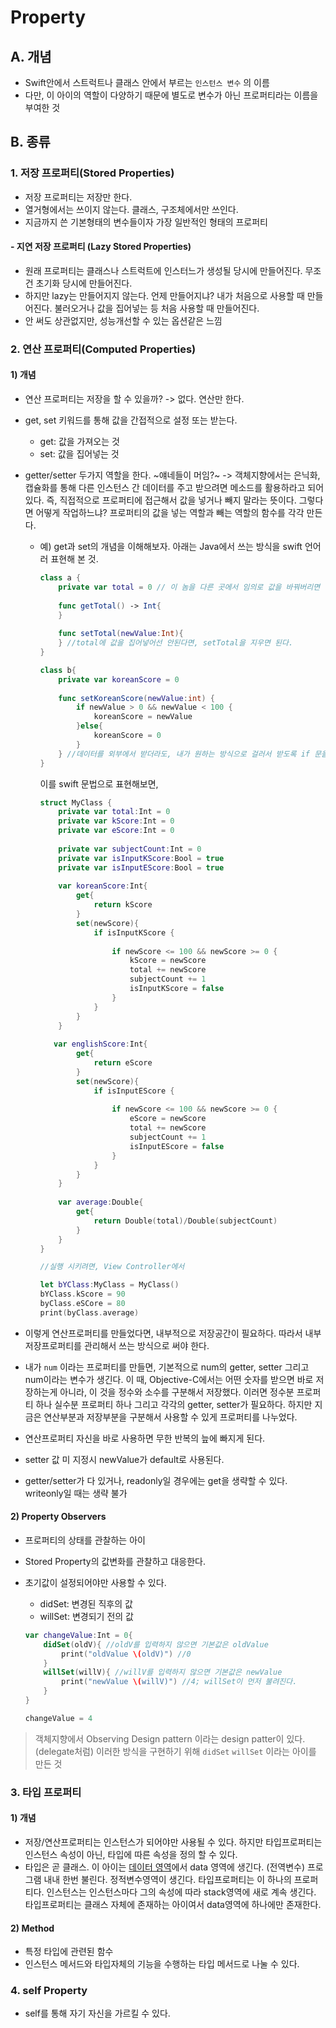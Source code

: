 # Property

## A. 개념

- Swift안에서 스트럭트나 클래스 안에서 부르는 `인스턴스 변수` 의 이름
- 다만, 이 아이의 역할이 다양하기 때문에 별도로 변수가 아닌 프로퍼티라는 이름을 부여한 것

## B. 종류

### 1. 저장 프로퍼티(Stored Properties)

- 저장 프로퍼티는 저장만 한다.
- 열거형에서는 쓰이지 않는다. 클래스, 구조체에서만 쓰인다.
- 지금까지 쓴 기본형태의 변수들이자 가장 일반적인 형태의 프로퍼티

#### - 지연 저장 프로퍼티 (Lazy Stored Properties)

- 원래 프로퍼티는 클래스나 스트럭트에 인스터느가 생성될 당시에 만들어진다. 무조건 초기화 당시에 만들어진다.
- 하지만 lazy는 만들어지지 않는다. 언제 만들어지냐? 내가 처음으로 사용할 때 만들어진다. 불러오거나 값을 집어넣는 등 처음 사용할 때 만들어진다.
- 안 써도 상관없지만, 성능개선할 수 있는 옵션같은 느낌

### 2. 연산 프로퍼티(Computed Properties)

#### 1) 개념
	
- 연산 프로퍼티는 저장을 할 수 있을까? -> 없다. 연산만 한다.
- get, set 키워드를 통해 값을 간접적으로 설정 또는 받는다.
	- get: 값을 가져오는 것
	- set: 값을 집어넣는 것
- getter/setter 두가지 역할을 한다. ~얘네들이 머임?~ -> 객체지향에서는 은닉화, 캡슐화를 통해 다른 인스턴스 간 데이터를 주고 받으려면 메소드를 활용하라고 되어있다. 즉, 직접적으로 프로퍼티에 접근해서 값을 넣거나 빼지 말라는 뜻이다. 그렇다면 어떻게 작업하느냐? 프로퍼티의 값을 넣는 역할과 빼는 역할의 함수를 각각 만든다.
	- 예) get과 set의 개념을 이해해보자. 아래는 Java에서 쓰는 방식을 swift 언어러 표현해 본 것.
	
		```swift
		class a {
			private var total = 0 // 이 놈을 다른 곳에서 임의로 값을 바꿔버리면 안되기 때문에
			
			func getTotal() -> Int{
			}
			
			func setTotal(newValue:Int){
			} //total에 값을 집어넣어선 안된다면, setTotal을 지우면 된다.
		}
		```
		
		```swift
		class b{
			private var koreanScore = 0
			
			func setKoreanScore(newValue:int) {
				if newValue > 0 && newValue < 100 {
					koreanScore = newValue
				}else{
					koreanScore = 0
				}
			} //데이터를 외부에서 받더라도, 내가 원하는 방식으로 걸러서 받도록 if 문을 설정
		}
		```
		
		이를 swift 문법으로 표현해보면,
		
		```swift
		struct MyClass {
			private var total:Int = 0
			private var kScore:Int = 0
			private var eScore:Int = 0
			
			private var subjectCount:Int = 0
			private var isInputKScore:Bool = true
			private var isInputEScore:Bool = true
			
			var koreanScore:Int{
				get{
					return kScore
				}
				set(newScore){
					if isInputKScore { 
					
						if newScore <= 100 && newScore >= 0 {
							kScore = newScore
							total += newScore
							subjectCount += 1
							isInputKScore = false
						}
					}
				}
			}
		   
		   var englishScore:Int{
				get{
					return eScore
				}
				set(newScore){
					if isInputEScore { 
					
						if newScore <= 100 && newScore >= 0 {
							eScore = newScore
							total += newScore
							subjectCount += 1
							isInputEScore = false
						}
					}
				}
			}
			
			var average:Double{
				get{
					return Double(total)/Double(subjectCount)
				}
			}
		}
		
		//실행 시키려면, View Controller에서
		
		let bYClass:MyClass = MyClass()
		bYClass.kScore = 90
		byClass.eSCore = 80
		print(byClass.average)
		
		```
		
		
- 이렇게 연산프로퍼티를 만들었다면, 내부적으로 저장공간이 필요하다. 따라서 내부저장프로퍼티를 관리해서 쓰는 방식으로 써야 한다.
- 내가 `num` 이라는 프로퍼티를 만들면, 기본적으로 num의 getter, setter 그리고 num이라는 변수가 생긴다. 이 때, Objective-C에서는 어떤 숫자를 받으면 바로 저장하는게 아니라, 이 것을 정수와 소수를 구분해서 저장했다. 이러면 정수분 프로퍼티 하나 실수분 프로퍼티 하나 그리고 각각의 getter, setter가 필요하다. 하지만 지금은 연산부분과 저장부분을 구분해서 사용할 수 있게 프로퍼티를 나누었다. 
- 연산프로퍼티 자신을 바로 사용하면 무한 반복의 늪에 빠지게 된다.
- setter 값 미 지정시 newValue가 default로 사용된다.
- getter/setter가 다 있거나, readonly일 경우에는 get을 생략할 수 있다. writeonly일 때는 생략 불가
	
#### 2) Property Observers
	
- 프로퍼티의 상태를 관찰하는 아이
- Stored Property의 값변화를 관찰하고 대응한다.
- 초기값이 설정되어야만 사용할 수 있다.
	- didSet: 변경된 직후의 값
	- willSet: 변경되기 전의 값
	
	```swift
	var changeValue:Int = 0{		didSet(oldV){ //oldV를 입력하지 않으면 기본값은 oldValue			print("oldValue \(oldV)") //0		}		willSet(willV){ //willV를 입력하지 않으면 기본값은 newValue			print("newValue \(willV)") //4; willSet이 먼저 불려진다.		}	}
		changeValue = 4
	```
	
> 객체지향에서 Observing Design pattern 이라는 design patter이 있다. (delegate처럼) 이러한 방식을 구현하기 위해 `didSet` `willSet` 이라는 아이를 만든 것

### 3. 타입 프로퍼티

#### 1) 개념
- 저장/연산프로퍼티는 인스턴스가 되어야만 사용될 수 있다. 하지만 타입프로퍼티는 인스턴스 속성이 아닌, 타입에 따른 속성을 정의 할 수 있다.
- 타입은 곧 클래스. 이 아이는 [데이터 영역](https://github.com/fimuxd/iOS_Campus/tree/master/A_LectureSummary/170524/Classes%20and%20Structures)에서 data 영역에 생긴다. (전역변수) 프로그램 내내 한번 불린다. 정적변수영역이 생긴다. 타입프로퍼티는 이 하나의 프로퍼티다. 인스턴스는 인스턴스마다 그의 속성에 따라 stack영역에 새로 계속 생긴다. 타입프로퍼티는 클래스 자체에 존재하는 아이여서 data영역에 하나에만 존재한다.
	
#### 2) Method
	
- 특정 타입에 관련된 함수
- 인스턴스 메서드와 타입자체의 기능을 수행하는 타입 메서드로 나눌 수 있다.

### 4. self Property

- self를 통해 자기 자신을 가르킬 수 있다.




